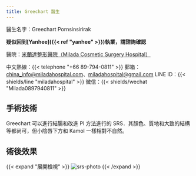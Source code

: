 ```yaml
---
title: Greechart 醫生
---
```


醫生名字：Greechart Pornsinsirirak

**疑似回到[Yanhee]({{< ref "yanhee" >}})執業，請諮詢確認**

醫院：[米蘭達整形醫院（Milada Cosmetic Surgery Hospital）](https://g.page/milada_hospital)

中文熱線：{{< telephone "+66 89-794-0811" >}}
郵箱：<china_info@miladahospital.com>、<miladahospital@gmail.com>
LINE ID：{{< shields/line "miladahospital" >}}
微信：{{< shields/wechat "Milada0897940811" >}}

## 手術技術

Greechart 可以進行結腸和改進 PI 方法進行的 SRS．其顏色、質地和大致的結構等都尚可，但小陰唇下方和 Kamol 一樣相對不自然。

## 術後效果

{{< expand "展開檢視" >}}
![srs-photo](/images/srs/thailand/greechart/post-1.jpg)
{{< /expand >}}
